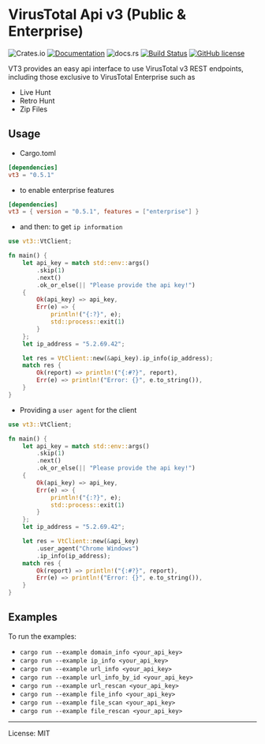 # VirusTotal Api v3 (Public & Enterprise)
![Crates.io](https://img.shields.io/crates/v/vt3)
[![Documentation](https://docs.rs/vt3/badge.svg)](https://docs.rs/vt3)
![docs.rs](https://img.shields.io/docsrs/vt3/latest)
[![Build Status](https://travis-ci.com/marirs/vt3-rs.svg?branch=main)](https://travis-ci.com/marirs/vt3-rs)
[![GitHub license](https://img.shields.io/github/license/marirs/vt3-rs)](https://github.com/marirs/vt3-rs/blob/main/LICENSE)

VT3 provides an easy api interface to use VirusTotal v3 REST endpoints, 
including those exclusive to VirusTotal Enterprise such as 
- Live Hunt
- Retro Hunt 
- Zip Files 

## Usage
- Cargo.toml
```toml
[dependencies]
vt3 = "0.5.1"
```

- to enable enterprise features
```toml
[dependencies]
vt3 = { version = "0.5.1", features = ["enterprise"] }
```

- and then: to get `ip information`
```rust
use vt3::VtClient;

fn main() {
    let api_key = match std::env::args()
        .skip(1)
        .next()
        .ok_or_else(|| "Please provide the api key!")
    {
        Ok(api_key) => api_key,
        Err(e) => {
            println!("{:?}", e);
            std::process::exit(1)
        }
    };
    let ip_address = "5.2.69.42";

    let res = VtClient::new(&api_key).ip_info(ip_address);
    match res {
        Ok(report) => println!("{:#?}", report),
        Err(e) => println!("Error: {}", e.to_string()),
    }
}
```
- Providing a `user agent` for the client

```rust
use vt3::VtClient;

fn main() {
    let api_key = match std::env::args()
        .skip(1)
        .next()
        .ok_or_else(|| "Please provide the api key!")
    {
        Ok(api_key) => api_key,
        Err(e) => {
            println!("{:?}", e);
            std::process::exit(1)
        }
    };
    let ip_address = "5.2.69.42";

    let res = VtClient::new(&api_key)
        .user_agent("Chrome Windows")
        .ip_info(ip_address);
    match res {
        Ok(report) => println!("{:#?}", report),
        Err(e) => println!("Error: {}", e.to_string()),
    }
}
```


## Examples
To run the examples:
- `cargo run --example domain_info <your_api_key>`
- `cargo run --example ip_info <your_api_key>`
- `cargo run --example url_info <your_api_key>`
- `cargo run --example url_info_by_id <your_api_key>`
- `cargo run --example url_rescan <your_api_key>`
- `cargo run --example file_info <your_api_key>`
- `cargo run --example file_scan <your_api_key>`
- `cargo run --example file_rescan <your_api_key>`

---
License: MIT

